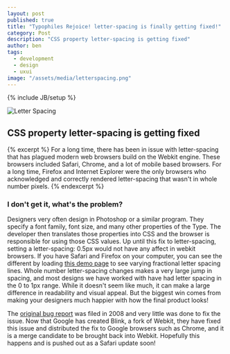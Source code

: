 ```yaml
---
layout: post
published: true
title: "Typophiles Rejoice! letter-spacing is finally getting fixed!"
category: Post
description: "CSS property letter-spacing is getting fixed"
author: ben
tags: 
  - development
  - design
  - uxui
image: "/assets/media/letterspacing.png"
---
```


{% include JB/setup %}

![Letter Spacing](//workshop.avatarnewyork.com/assets/media/letterspacing.png)

## CSS property letter-spacing is getting fixed

{% excerpt %}
For a long time, there has been in issue with letter-spacing that has plagued modern web browsers build on the Webkit engine. These browsers included Safari, Chrome, and a lot of mobile based browsers. For a long time, Firefox and Internet Explorer were the only browsers who acknowledged and correctly rendered letter-spacing that wasn't in whole number pixels.
{% endexcerpt %}

### I don't get it, what's the problem?

Designers very often design in Photoshop or a similar program. They specify a font family, font size, and many other properties of the Type. The developer then translates those properties into CSS and the browser is responsible for using those CSS values. Up until this fix to letter-spacing, setting a letter-spacing: 0.5px would not have any affect in webkit browsers. If you have Safari and Firefox on your computer, you can see the different by loading [this demo page](http://instantdreams.net/static/letter_spacing.html) to see varying fractional letter spacing lines. Whole number letter-spacing changes makes a very large jump in spacing, and most designs we have worked with have had letter spacing in the 0 to 1px range. While it doesn't seem like much, it can make a large difference in readability and visual appeal. But the biggest win comes from making your designers much happier with how the final product looks! 

The [original bug report](https://bugs.webkit.org/show_bug.cgi?id=20606) was filed in 2008 and very little was done to fix the issue. Now that Google has created Blink, a fork of Webkit, they have fixed this issue and distributed the fix to Google browsers such as Chrome, and it is a merge candidate to be brought back into Webkit. Hopefully this happens and is pushed out as a Safari update soon!

